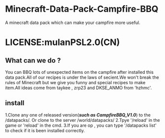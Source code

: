 # Minecraft-Data-Pack-Campfire-BBQ
A minecraft data pack which can make your campfire more useful.

# LICENSE:mulanPSL2.0(CN)

## What can we do ?
You can BBQ lots of unexpected items on the campfire after installed this data pack.All of our recipes is under the laws of secient.We won't break the rules of Minecraft but we give you funny and special recipes to make item.All ideas come from taykee , zrp23 and DKSE_ANMO from 'hzhmc'.

## install
1.Clone any one of released version(***such as CampfireBBQ_V1.0***) to the /datapacks/.
  Or clone to the server /world/datapacks/
2.Tpye '/reload' in the game or 'reload' in the cmd.
3.If you are op , you can type '/datapacks list' to check if it is been installed correctly.

